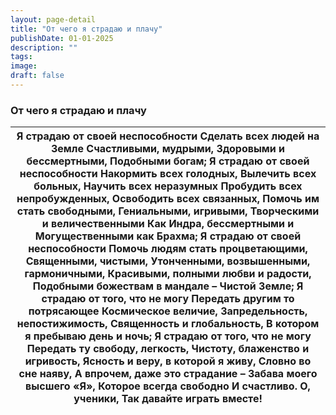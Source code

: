 ```yaml
---
layout: page-detail
title: "От чего я страдаю и плачу"
publishDate: 01-01-2025
description: ""
tags:
image:
draft: false
---
```


### От чего я страдаю и плачу

| Я страдаю от своей неспособности  Сделать всех людей на Земле  Счастливыми, мудрыми,  Здоровыми и бессмертными,  Подобными богам;  Я страдаю от своей неспособности  Накормить всех голодных,  Вылечить всех больных,  Научить всех неразумных  Пробудить всех непробужденных,  Освободить всех связанных,  Помочь им стать свободными, Гениальными, игривыми, Творческими и величественными  Как Индра, бессмертными и  Могущественными как Брахма;  Я страдаю от своей неспособности  Помочь людям стать процветающими,  Священными, чистыми,  Утонченными, возвышенными, гармоничными,  Красивыми, полными любви и радости,  Подобными божествам в мандале –  Чистой Земле;  Я страдаю от того, что не могу  Передать другим то потрясающее  Космическое величие,  Запредельность, непостижимость,  Священность и глобальность,  В котором я пребываю день и ночь;  Я страдаю от того, что не могу  Передать ту свободу, легкость,  Чистоту, блаженство и игривость,  Ясность и веру, в которой я живу,  Словно во сне наяву,  А впрочем, даже это страдание –  Забава моего высшего «Я»,  Которое всегда свободно  И счастливо.  О, ученики,  Так давайте играть вместе! |
| ---------------------------------------------------------------------------------------------------------------------------------------------------------------------------------------------------------------------------------------------------------------------------------------------------------------------------------------------------------------------------------------------------------------------------------------------------------------------------------------------------------------------------------------------------------------------------------------------------------------------------------------------------------------------------------------------------------------------------------------------------------------------------------------------------------------------------------------------------------------------------------------------------------------------------------------------------------------------------------------------------------------------------------------------------------------------------------------------------------------------------------------------------------------------------- |
  
  

